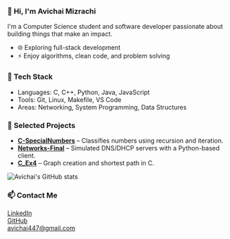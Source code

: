### 👋 Hi, I'm Avichai Mizrachi

I'm a Computer Science student and software developer passionate about building things that make an impact.

- 🌐 Exploring full-stack development
- ⚡ Enjoy algorithms, clean code, and problem solving

### 🔧 Tech Stack
- Languages: C, C++, Python, Java, JavaScript
- Tools: Git, Linux, Makefile, VS Code
- Areas: Networking, System Programming, Data Structures

### 📌 Selected Projects
- **[C-SpecialNumbers](https://github.com/Avichai-Mizrachi/C-SpecialNumbers)** – Classifies numbers using recursion and iteration.
- **[Networks-Final](https://github.com/Avichai-Mizrachi/Networks-Final)** – Simulated DNS/DHCP servers with a Python-based client.
- **[C_Ex4](https://github.com/Avichai-Mizrachi/C_Ex4)** – Graph creation and shortest path in C.

![Avichai's GitHub stats](https://github-readme-stats.vercel.app/api?username=Avichai-Mizrachi&show_icons=true&theme=radical)

### 📫 Contact Me
[LinkedIn](https://www.linkedin.com/in/avichai-mizrachi)  
[GitHub](https://github.com/Avichai-Mizrachi)  
avichai447@gmail.com
